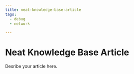 ```yaml
---
title: neat-knowledge-base-article
tags:
  - debug
  - network

---
```


# Neat Knowledge Base Article

Desribe your article here.
